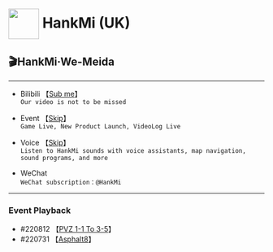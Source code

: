 # [<img src="https://www.hankmi.com/favicon.ico" width="60" height="60" align="center" />](https://www.hankmi.com/en) HankMi (UK)

## 🎬HankMi·We-Meida  

***

* Bilibili 【[Sub me](https://space.bilibili.com/400656980)】  
`Our video is not to be missed`  

* Event 【[Skip](https://live.bilibili.com/25463078)】  
`Game Live, New Product Launch, VideoLog Live`  

* Voice 【[Skip](https://www.hankmi.com/en/service_not_available)】  
`Listen to HankMi sounds with voice assistants, map navigation, sound programs, and more`  

* WeChat  
`WeChat subscription：@HankMi`

***

### Event Playback 
* #220812 【[PVZ 1-1 To 3-5](https://www.bilibili.com/video/BV1pd4y1K7YS/)】
* #220731 【[Asphalt8](https://www.bilibili.com/video/BV19a411Z7DQ)】
